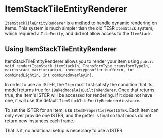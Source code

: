 ItemStackTileEntityRenderer
=======================
`ItemStackTileEntityRenderer` is a method to handle dynamic rendering on items. This system is much simpler than the old TESR `ItemStack` system, which required a `TileEntity`, and did not allow access to the `ItemStack`.

Using ItemStackTileEntityRenderer
--------------------------

ItemStackTileEntityRenderer allows you to render your item using `public void render(ItemStack itemStackIn, TransformType transformTypeIn, MatrixStack matrixStackIn, IRenderTypeBuffer bufferIn, int combinedLightIn, int combinedOverlayIn)`.

In order to use an ISTER, the `Item` must first satisfy the condition that its model returns true for `IBakedModel#isBuiltInRenderer`.
Once that returns true, the Item's ISTER will be accessed for rendering. If it does not have one, it will use the default `ItemStackTileEntityRenderer#instance`.

To set the ISTER for an Item, use `Item$Properties#setISTER`. Each Item can only ever provide one ISTER, and the getter is final so that mods do not return new instances each frame.

That is it, no additional setup is necessary to use a ISTER.
